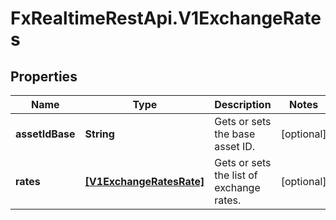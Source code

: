 # FxRealtimeRestApi.V1ExchangeRates

## Properties

Name | Type | Description | Notes
------------ | ------------- | ------------- | -------------
**assetIdBase** | **String** | Gets or sets the base asset ID. | [optional] 
**rates** | [**[V1ExchangeRatesRate]**](V1ExchangeRatesRate.md) | Gets or sets the list of exchange rates. | [optional] 


